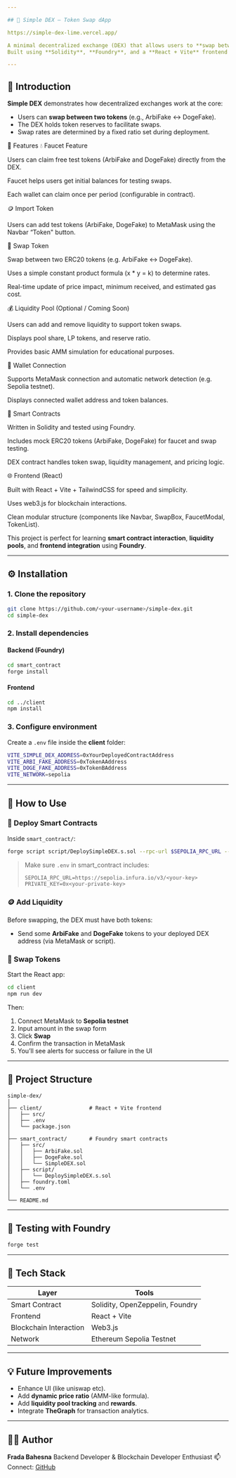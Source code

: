 ```yaml
---

## 🦄 Simple DEX — Token Swap dApp

https://simple-dex-lime.vercel.app/

A minimal decentralized exchange (DEX) that allows users to **swap between two ERC-20 tokens** directly on-chain.
Built using **Solidity**, **Foundry**, and a **React + Vite** frontend connected via **Web3.js**.

---
```


## 📘 Introduction

**Simple DEX** demonstrates how decentralized exchanges work at the core:

* Users can **swap between two tokens** (e.g., ArbiFake ↔ DogeFake).
* The DEX holds token reserves to facilitate swaps.
* Swap rates are determined by a fixed ratio set during deployment.

🧩 Features
💧 Faucet Feature

Users can claim free test tokens (ArbiFake and DogeFake) directly from the DEX.

Faucet helps users get initial balances for testing swaps.

Each wallet can claim once per period (configurable in contract).

🪙 Import Token

Users can add test tokens (ArbiFake, DogeFake) to MetaMask using the Navbar “Token" button.

🔁 Swap Token

Swap between two ERC20 tokens (e.g. ArbiFake ↔ DogeFake).

Uses a simple constant product formula (x * y = k) to determine rates.

Real-time update of price impact, minimum received, and estimated gas cost.

💰 Liquidity Pool (Optional / Coming Soon)

Users can add and remove liquidity to support token swaps.

Displays pool share, LP tokens, and reserve ratio.

Provides basic AMM simulation for educational purposes.

🔗 Wallet Connection

Supports MetaMask connection and automatic network detection (e.g. Sepolia testnet).

Displays connected wallet address and token balances.

🧠 Smart Contracts

Written in Solidity and tested using Foundry.

Includes mock ERC20 tokens (ArbiFake, DogeFake) for faucet and swap testing.

DEX contract handles token swap, liquidity management, and pricing logic.

🌐 Frontend (React)

Built with React + Vite + TailwindCSS for speed and simplicity.

Uses web3.js for blockchain interactions.

Clean modular structure (components like Navbar, SwapBox, FaucetModal, TokenList).

This project is perfect for learning **smart contract interaction**, **liquidity pools**, and **frontend integration** using **Foundry**.

---

## ⚙️ Installation

### 1. Clone the repository

```bash
git clone https://github.com/<your-username>/simple-dex.git
cd simple-dex
```

### 2. Install dependencies

#### Backend (Foundry)

```bash
cd smart_contract
forge install
```

#### Frontend

```bash
cd ../client
npm install
```

### 3. Configure environment

Create a `.env` file inside the **client** folder:

```bash
VITE_SIMPLE_DEX_ADDRESS=0xYourDeployedContractAddress
VITE_ARBI_FAKE_ADDRESS=0xTokenAAddress
VITE_DOGE_FAKE_ADDRESS=0xTokenBAddress
VITE_NETWORK=sepolia
```

---

## 🚀 How to Use

### 🧩 Deploy Smart Contracts

Inside `smart_contract/`:

```bash
forge script script/DeploySimpleDEX.s.sol --rpc-url $SEPOLIA_RPC_URL --private-key $PRIVATE_KEY --broadcast
```

> Make sure `.env` in smart_contract includes:
>
> ```
> SEPOLIA_RPC_URL=https://sepolia.infura.io/v3/<your-key>
> PRIVATE_KEY=0x<your-private-key>
> ```

### 🪙 Add Liquidity

Before swapping, the DEX must have both tokens:

* Send some **ArbiFake** and **DogeFake** tokens to your deployed DEX address (via MetaMask or script).

### 💱 Swap Tokens

Start the React app:

```bash
cd client
npm run dev
```

Then:

1. Connect MetaMask to **Sepolia testnet**
2. Input amount in the swap form
3. Click **Swap**
4. Confirm the transaction in MetaMask
5. You’ll see alerts for success or failure in the UI

---

## 🧠 Project Structure

```
simple-dex/
│
├── client/               # React + Vite frontend
│   ├── src/
│   ├── .env
│   └── package.json
│
├── smart_contract/       # Foundry smart contracts
│   ├── src/
│   │   ├── ArbiFake.sol
│   │   ├── DogeFake.sol
│   │   └── SimpleDEX.sol
│   ├── script/
│   │   └── DeploySimpleDEX.s.sol
│   ├── foundry.toml
│   └── .env
│
└── README.md
```

---

## 🧪 Testing with Foundry

```bash
forge test
```

---

## 🧰 Tech Stack

| Layer                  | Tools                           |
| ---------------------- | ------------------------------- |
| Smart Contract         | Solidity, OpenZeppelin, Foundry |
| Frontend               | React + Vite                    |
| Blockchain Interaction | Web3.js                         |
| Network                | Ethereum Sepolia Testnet        |

---

## 💡 Future Improvements

* Enhance UI (like uniswap etc).
* Add **dynamic price ratio** (AMM-like formula).
* Add **liquidity pool tracking** and **rewards**.
* Integrate **TheGraph** for transaction analytics.

---

## 🧑‍💻 Author

**Frada Bahesna**
Backend Developer & Blockchain Developer Enthusiast
📫 Connect: [GitHub](https://github.com/f-bahesna)
